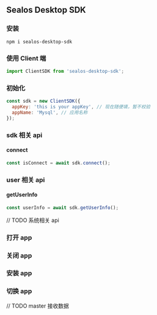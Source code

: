 ## Sealos Desktop SDK

### 安装

```shell
npm i sealos-desktop-sdk
```

### 使用 Client 端

```javascript
import ClientSDK from 'sealos-desktop-sdk';
```

### 初始化

```javascript
const sdk = new ClientSDK({
  appKey: 'this is your appKey', // 现在随便填，暂不校验
  appName: 'Mysql', // 应用名称
});
```

### sdk 相关 api
####  connect

```javascript
const isConnect = await sdk.connect();
```

### user 相关 api
#### getUserInfo
```javascript
const userInfo = await sdk.getUserInfo();
```


// TODO 系统相关 api
### 打开 app

### 关闭 app

### 安装 app

### 切换 app

// TODO
master 接收数据